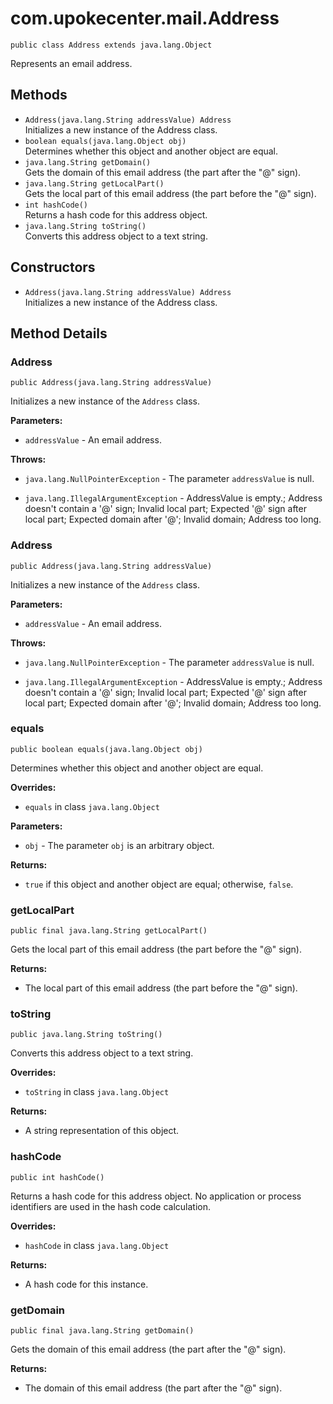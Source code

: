 # com.upokecenter.mail.Address

    public class Address extends java.lang.Object

Represents an email address.

## Methods

* `Address​(java.lang.String addressValue) Address`<br>
 Initializes a new instance of the Address
 class.
* `boolean equals​(java.lang.Object obj)`<br>
 Determines whether this object and another object are equal.
* `java.lang.String getDomain()`<br>
 Gets the domain of this email address (the part after the "@" sign).
* `java.lang.String getLocalPart()`<br>
 Gets the local part of this email address (the part before the "@" sign).
* `int hashCode()`<br>
 Returns a hash code for this address object.
* `java.lang.String toString()`<br>
 Converts this address object to a text string.

## Constructors

* `Address​(java.lang.String addressValue) Address`<br>
 Initializes a new instance of the Address
 class.

## Method Details

### Address
    public Address​(java.lang.String addressValue)
Initializes a new instance of the <code>Address</code>
 class.

**Parameters:**

* <code>addressValue</code> - An email address.

**Throws:**

* <code>java.lang.NullPointerException</code> - The parameter <code>addressValue</code> is null.

* <code>java.lang.IllegalArgumentException</code> - AddressValue is empty.; Address doesn't contain a
 '@' sign; Invalid local part; Expected '@' sign after local part;
 Expected domain after '@'; Invalid domain; Address too long.

### Address
    public Address​(java.lang.String addressValue)
Initializes a new instance of the <code>Address</code>
 class.

**Parameters:**

* <code>addressValue</code> - An email address.

**Throws:**

* <code>java.lang.NullPointerException</code> - The parameter <code>addressValue</code> is null.

* <code>java.lang.IllegalArgumentException</code> - AddressValue is empty.; Address doesn't contain a
 '@' sign; Invalid local part; Expected '@' sign after local part;
 Expected domain after '@'; Invalid domain; Address too long.

### equals
    public boolean equals​(java.lang.Object obj)
Determines whether this object and another object are equal.

**Overrides:**

* <code>equals</code> in class <code>java.lang.Object</code>

**Parameters:**

* <code>obj</code> - The parameter <code>obj</code> is an arbitrary object.

**Returns:**

* <code>true</code> if this object and another object are equal; otherwise,
 <code>false</code>.

### getLocalPart
    public final java.lang.String getLocalPart()
Gets the local part of this email address (the part before the "@" sign).

**Returns:**

* The local part of this email address (the part before the "@" sign).

### toString
    public java.lang.String toString()
Converts this address object to a text string.

**Overrides:**

* <code>toString</code> in class <code>java.lang.Object</code>

**Returns:**

* A string representation of this object.

### hashCode
    public int hashCode()
Returns a hash code for this address object. No application or process
 identifiers are used in the hash code calculation.

**Overrides:**

* <code>hashCode</code> in class <code>java.lang.Object</code>

**Returns:**

* A hash code for this instance.

### getDomain
    public final java.lang.String getDomain()
Gets the domain of this email address (the part after the "@" sign).

**Returns:**

* The domain of this email address (the part after the "@" sign).
